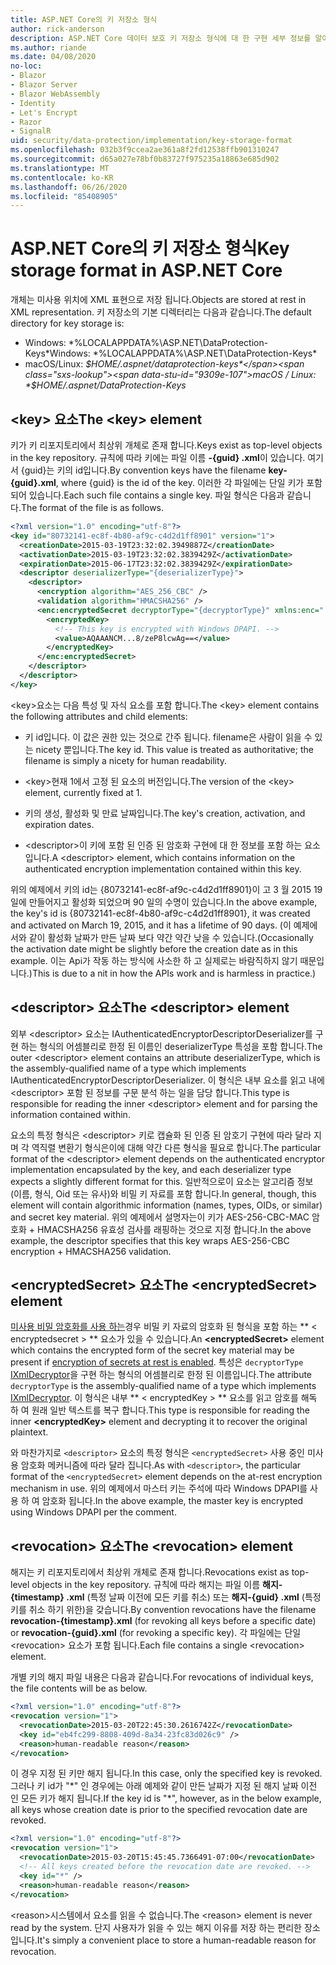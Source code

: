 ```yaml
---
title: ASP.NET Core의 키 저장소 형식
author: rick-anderson
description: ASP.NET Core 데이터 보호 키 저장소 형식에 대 한 구현 세부 정보를 알아봅니다.
ms.author: riande
ms.date: 04/08/2020
no-loc:
- Blazor
- Blazor Server
- Blazor WebAssembly
- Identity
- Let's Encrypt
- Razor
- SignalR
uid: security/data-protection/implementation/key-storage-format
ms.openlocfilehash: 032b3f9ccea2ae361a8f2fd12538ffb901310247
ms.sourcegitcommit: d65a027e78bf0b83727f975235a18863e685d902
ms.translationtype: MT
ms.contentlocale: ko-KR
ms.lasthandoff: 06/26/2020
ms.locfileid: "85408905"
---
```

# <a name="key-storage-format-in-aspnet-core"></a><span data-ttu-id="9309e-103">ASP.NET Core의 키 저장소 형식</span><span class="sxs-lookup"><span data-stu-id="9309e-103">Key storage format in ASP.NET Core</span></span>

<a name="data-protection-implementation-key-storage-format"></a>

<span data-ttu-id="9309e-104">개체는 미사용 위치에 XML 표현으로 저장 됩니다.</span><span class="sxs-lookup"><span data-stu-id="9309e-104">Objects are stored at rest in XML representation.</span></span> <span data-ttu-id="9309e-105">키 저장소의 기본 디렉터리는 다음과 같습니다.</span><span class="sxs-lookup"><span data-stu-id="9309e-105">The default directory for key storage is:</span></span>

* <span data-ttu-id="9309e-106">Windows: \*%LOCALAPPDATA%\ASP.NET\DataProtection-Keys\*</span><span class="sxs-lookup"><span data-stu-id="9309e-106">Windows: \*%LOCALAPPDATA%\ASP.NET\DataProtection-Keys\*</span></span>
* <span data-ttu-id="9309e-107">macOS/Linux: *$HOME/.aspnet/dataprotection-keys*</span><span class="sxs-lookup"><span data-stu-id="9309e-107">macOS / Linux: *$HOME/.aspnet/DataProtection-Keys*</span></span>

## <a name="the-key-element"></a><span data-ttu-id="9309e-108">\<key> 요소</span><span class="sxs-lookup"><span data-stu-id="9309e-108">The \<key> element</span></span>

<span data-ttu-id="9309e-109">키가 키 리포지토리에서 최상위 개체로 존재 합니다.</span><span class="sxs-lookup"><span data-stu-id="9309e-109">Keys exist as top-level objects in the key repository.</span></span> <span data-ttu-id="9309e-110">규칙에 따라 키에는 파일 이름 **-{guid} .xml**이 있습니다. 여기서 {guid}는 키의 id입니다.</span><span class="sxs-lookup"><span data-stu-id="9309e-110">By convention keys have the filename **key-{guid}.xml**, where {guid} is the id of the key.</span></span> <span data-ttu-id="9309e-111">이러한 각 파일에는 단일 키가 포함 되어 있습니다.</span><span class="sxs-lookup"><span data-stu-id="9309e-111">Each such file contains a single key.</span></span> <span data-ttu-id="9309e-112">파일 형식은 다음과 같습니다.</span><span class="sxs-lookup"><span data-stu-id="9309e-112">The format of the file is as follows.</span></span>

```xml
<?xml version="1.0" encoding="utf-8"?>
<key id="80732141-ec8f-4b80-af9c-c4d2d1ff8901" version="1">
  <creationDate>2015-03-19T23:32:02.3949887Z</creationDate>
  <activationDate>2015-03-19T23:32:02.3839429Z</activationDate>
  <expirationDate>2015-06-17T23:32:02.3839429Z</expirationDate>
  <descriptor deserializerType="{deserializerType}">
    <descriptor>
      <encryption algorithm="AES_256_CBC" />
      <validation algorithm="HMACSHA256" />
      <enc:encryptedSecret decryptorType="{decryptorType}" xmlns:enc="...">
        <encryptedKey>
          <!-- This key is encrypted with Windows DPAPI. -->
          <value>AQAAANCM...8/zeP8lcwAg==</value>
        </encryptedKey>
      </enc:encryptedSecret>
    </descriptor>
  </descriptor>
</key>
```

<span data-ttu-id="9309e-113">\<key>요소는 다음 특성 및 자식 요소를 포함 합니다.</span><span class="sxs-lookup"><span data-stu-id="9309e-113">The \<key> element contains the following attributes and child elements:</span></span>

* <span data-ttu-id="9309e-114">키 id입니다. 이 값은 권한 있는 것으로 간주 됩니다. filename은 사람이 읽을 수 있는 nicety 뿐입니다.</span><span class="sxs-lookup"><span data-stu-id="9309e-114">The key id. This value is treated as authoritative; the filename is simply a nicety for human readability.</span></span>

* <span data-ttu-id="9309e-115">\<key>현재 1에서 고정 된 요소의 버전입니다.</span><span class="sxs-lookup"><span data-stu-id="9309e-115">The version of the \<key> element, currently fixed at 1.</span></span>

* <span data-ttu-id="9309e-116">키의 생성, 활성화 및 만료 날짜입니다.</span><span class="sxs-lookup"><span data-stu-id="9309e-116">The key's creation, activation, and expiration dates.</span></span>

* <span data-ttu-id="9309e-117">\<descriptor>이 키에 포함 된 인증 된 암호화 구현에 대 한 정보를 포함 하는 요소입니다.</span><span class="sxs-lookup"><span data-stu-id="9309e-117">A \<descriptor> element, which contains information on the authenticated encryption implementation contained within this key.</span></span>

<span data-ttu-id="9309e-118">위의 예제에서 키의 id는 {80732141-ec8f-af9c-c4d2d1ff8901}이 고 3 월 2015 19 일에 만들어지고 활성화 되었으며 90 일의 수명이 있습니다.</span><span class="sxs-lookup"><span data-stu-id="9309e-118">In the above example, the key's id is {80732141-ec8f-4b80-af9c-c4d2d1ff8901}, it was created and activated on March 19, 2015, and it has a lifetime of 90 days.</span></span> <span data-ttu-id="9309e-119">(이 예제에서와 같이 활성화 날짜가 만든 날짜 보다 약간 약간 낮을 수 있습니다.</span><span class="sxs-lookup"><span data-stu-id="9309e-119">(Occasionally the activation date might be slightly before the creation date as in this example.</span></span> <span data-ttu-id="9309e-120">이는 Api가 작동 하는 방식에 사소한 하 고 실제로는 바람직하지 않기 때문입니다.)</span><span class="sxs-lookup"><span data-stu-id="9309e-120">This is due to a nit in how the APIs work and is harmless in practice.)</span></span>

## <a name="the-descriptor-element"></a><span data-ttu-id="9309e-121">\<descriptor> 요소</span><span class="sxs-lookup"><span data-stu-id="9309e-121">The \<descriptor> element</span></span>

<span data-ttu-id="9309e-122">외부 \<descriptor> 요소는 IAuthenticatedEncryptorDescriptorDeserializer를 구현 하는 형식의 어셈블리로 한정 된 이름인 deserializerType 특성을 포함 합니다.</span><span class="sxs-lookup"><span data-stu-id="9309e-122">The outer \<descriptor> element contains an attribute deserializerType, which is the assembly-qualified name of a type which implements IAuthenticatedEncryptorDescriptorDeserializer.</span></span> <span data-ttu-id="9309e-123">이 형식은 내부 요소를 읽고 내에 \<descriptor> 포함 된 정보를 구문 분석 하는 일을 담당 합니다.</span><span class="sxs-lookup"><span data-stu-id="9309e-123">This type is responsible for reading the inner \<descriptor> element and for parsing the information contained within.</span></span>

<span data-ttu-id="9309e-124">요소의 특정 형식은 \<descriptor> 키로 캡슐화 된 인증 된 암호기 구현에 따라 달라 지 며 각 역직렬 변환기 형식은이에 대해 약간 다른 형식을 필요로 합니다.</span><span class="sxs-lookup"><span data-stu-id="9309e-124">The particular format of the \<descriptor> element depends on the authenticated encryptor implementation encapsulated by the key, and each deserializer type expects a slightly different format for this.</span></span> <span data-ttu-id="9309e-125">일반적으로이 요소는 알고리즘 정보 (이름, 형식, Oid 또는 유사)와 비밀 키 자료를 포함 합니다.</span><span class="sxs-lookup"><span data-stu-id="9309e-125">In general, though, this element will contain algorithmic information (names, types, OIDs, or similar) and secret key material.</span></span> <span data-ttu-id="9309e-126">위의 예제에서 설명자는이 키가 AES-256-CBC-MAC 암호화 + HMACSHA256 유효성 검사를 래핑하는 것으로 지정 합니다.</span><span class="sxs-lookup"><span data-stu-id="9309e-126">In the above example, the descriptor specifies that this key wraps AES-256-CBC encryption + HMACSHA256 validation.</span></span>

## <a name="the-encryptedsecret-element"></a><span data-ttu-id="9309e-127">\<encryptedSecret> 요소</span><span class="sxs-lookup"><span data-stu-id="9309e-127">The \<encryptedSecret> element</span></span>

<span data-ttu-id="9309e-128">[미사용 비밀 암호화를 사용 하는](xref:security/data-protection/implementation/key-encryption-at-rest)경우 비밀 키 자료의 암호화 된 형식을 포함 하는 \*\* &lt; encryptedsecret &gt; \*\* 요소가 있을 수 있습니다.</span><span class="sxs-lookup"><span data-stu-id="9309e-128">An **&lt;encryptedSecret&gt;** element which contains the encrypted form of the secret key material may be present if [encryption of secrets at rest is enabled](xref:security/data-protection/implementation/key-encryption-at-rest).</span></span> <span data-ttu-id="9309e-129">특성은 `decryptorType` [IXmlDecryptor](/dotnet/api/microsoft.aspnetcore.dataprotection.xmlencryption.ixmldecryptor)을 구현 하는 형식의 어셈블리로 한정 된 이름입니다.</span><span class="sxs-lookup"><span data-stu-id="9309e-129">The attribute `decryptorType` is the assembly-qualified name of a type which implements [IXmlDecryptor](/dotnet/api/microsoft.aspnetcore.dataprotection.xmlencryption.ixmldecryptor).</span></span> <span data-ttu-id="9309e-130">이 형식은 내부 \*\* &lt; encryptedKey &gt; \*\* 요소를 읽고 암호를 해독 하 여 원래 일반 텍스트를 복구 합니다.</span><span class="sxs-lookup"><span data-stu-id="9309e-130">This type is responsible for reading the inner **&lt;encryptedKey&gt;** element and decrypting it to recover the original plaintext.</span></span>

<span data-ttu-id="9309e-131">와 마찬가지로 `<descriptor>` 요소의 특정 형식은 `<encryptedSecret>` 사용 중인 미사용 암호화 메커니즘에 따라 달라 집니다.</span><span class="sxs-lookup"><span data-stu-id="9309e-131">As with `<descriptor>`, the particular format of the `<encryptedSecret>` element depends on the at-rest encryption mechanism in use.</span></span> <span data-ttu-id="9309e-132">위의 예제에서 마스터 키는 주석에 따라 Windows DPAPI를 사용 하 여 암호화 됩니다.</span><span class="sxs-lookup"><span data-stu-id="9309e-132">In the above example, the master key is encrypted using Windows DPAPI per the comment.</span></span>

## <a name="the-revocation-element"></a><span data-ttu-id="9309e-133">\<revocation> 요소</span><span class="sxs-lookup"><span data-stu-id="9309e-133">The \<revocation> element</span></span>

<span data-ttu-id="9309e-134">해지는 키 리포지토리에서 최상위 개체로 존재 합니다.</span><span class="sxs-lookup"><span data-stu-id="9309e-134">Revocations exist as top-level objects in the key repository.</span></span> <span data-ttu-id="9309e-135">규칙에 따라 해지는 파일 이름 **해지-{timestamp} .xml** (특정 날짜 이전에 모든 키를 취소) 또는 **해지-{guid} .xml** (특정 키를 취소 하기 위한)을 갖습니다.</span><span class="sxs-lookup"><span data-stu-id="9309e-135">By convention revocations have the filename **revocation-{timestamp}.xml** (for revoking all keys before a specific date) or **revocation-{guid}.xml** (for revoking a specific key).</span></span> <span data-ttu-id="9309e-136">각 파일에는 단일 \<revocation> 요소가 포함 됩니다.</span><span class="sxs-lookup"><span data-stu-id="9309e-136">Each file contains a single \<revocation> element.</span></span>

<span data-ttu-id="9309e-137">개별 키의 해지 파일 내용은 다음과 같습니다.</span><span class="sxs-lookup"><span data-stu-id="9309e-137">For revocations of individual keys, the file contents will be as below.</span></span>

```xml
<?xml version="1.0" encoding="utf-8"?>
<revocation version="1">
  <revocationDate>2015-03-20T22:45:30.2616742Z</revocationDate>
  <key id="eb4fc299-8808-409d-8a34-23fc83d026c9" />
  <reason>human-readable reason</reason>
</revocation>
```

<span data-ttu-id="9309e-138">이 경우 지정 된 키만 해지 됩니다.</span><span class="sxs-lookup"><span data-stu-id="9309e-138">In this case, only the specified key is revoked.</span></span> <span data-ttu-id="9309e-139">그러나 키 id가 "\*" 인 경우에는 아래 예제와 같이 만든 날짜가 지정 된 해지 날짜 이전 인 모든 키가 해지 됩니다.</span><span class="sxs-lookup"><span data-stu-id="9309e-139">If the key id is "\*", however, as in the below example, all keys whose creation date is prior to the specified revocation date are revoked.</span></span>

```xml
<?xml version="1.0" encoding="utf-8"?>
<revocation version="1">
  <revocationDate>2015-03-20T15:45:45.7366491-07:00</revocationDate>
  <!-- All keys created before the revocation date are revoked. -->
  <key id="*" />
  <reason>human-readable reason</reason>
</revocation>
```

<span data-ttu-id="9309e-140">\<reason>시스템에서 요소를 읽을 수 없습니다.</span><span class="sxs-lookup"><span data-stu-id="9309e-140">The \<reason> element is never read by the system.</span></span> <span data-ttu-id="9309e-141">단지 사용자가 읽을 수 있는 해지 이유를 저장 하는 편리한 장소입니다.</span><span class="sxs-lookup"><span data-stu-id="9309e-141">It's simply a convenient place to store a human-readable reason for revocation.</span></span>
